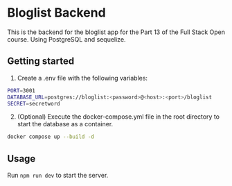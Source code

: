 # Bloglist Backend

This is the backend for the bloglist app for the Part 13 of the Full Stack Open course. Using PostgreSQL and sequelize.

## Getting started

1. Create a .env file with the following variables:

```sh
PORT=3001
DATABASE_URL=postgres://bloglist:<password>@<host>:<port>/bloglist
SECRET=secretword
```

2. (Optional) Execute the docker-compose.yml file in the root directory to start the database as a container.

```sh
docker compose up --build -d
```

## Usage

Run `npm run dev` to start the server.
